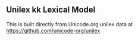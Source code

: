 Unilex kk Lexical Model
----------------------

This is built directly from Unicode.org unilex data at
https://github.com/unicode-org/unilex
